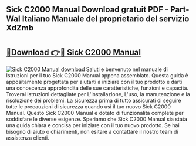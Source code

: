 ## Sick C2000 Manual Download gratuit PDF - Part-WaI Italiano Manuale del proprietario del servizio XdZmb

# <h2><a href="http://dfbjxwn.blite.top/?on=Sick+C2000+Manual">🔗Download 👉🔴 Sick C2000 Manual</a></h2>

[![Sick C2000 Manual download](https://i.imgur.com/lujVjoI.png)](http://dfbjxwn.blite.top/?on=Sick+C2000+Manual)
Saluti e benvenuto nel manuale di Istruzioni per il tuo Sick C2000 Manual appena assemblato. Questa guida è appositamente progettata per aiutarti a iniziare con il tuo prodotto e darti una conoscenza approfondita delle sue caratteristiche, funzioni e capacità. Troverai istruzioni dettagliate per L'installazione, L'uso, la manutenzione e la risoluzione dei problemi. La sicurezza prima di tutto assicurati di seguire tutte le precauzioni di sicurezza quando usi il tuo nuovo Sick C2000 Manual. Questo Sick C2000 Manual è dotato di funzionalità complete per soddisfare le diverse esigenze. Speriamo che Sick C2000 Manual sia stata una guida chiara e concisa per iniziare con il tuo nuovo prodotto. Se hai bisogno di aiuto o chiarimenti, non esitare a contattare il nostro team di assistenza clienti.
